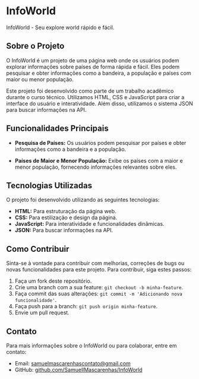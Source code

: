 # InfoWorld

InfoWorld - Seu explore world rápido e fácil.

## Sobre o Projeto

O InfoWorld é um projeto de uma página web onde os usuários podem explorar informações sobre países de forma rápida e fácil. Eles podem pesquisar e obter informações como a bandeira, a população e países com maior ou menor população.

Este projeto foi desenvolvido como parte de um trabalho acadêmico durante o curso técnico. Utilizamos HTML, CSS e JavaScript para criar a interface do usuário e interatividade. Além disso, utilizamos o sistema JSON para buscar informações na API.

## Funcionalidades Principais

- **Pesquisa de Países:** Os usuários podem pesquisar por países e obter informações como a bandeira e a população.
  
- **Países de Maior e Menor População:** Exibe os países com a maior e menor população, fornecendo informações relevantes sobre eles.

## Tecnologias Utilizadas

O projeto foi desenvolvido utilizando as seguintes tecnologias:

- **HTML:** Para estruturação da página web.
- **CSS:** Para estilização e design da página.
- **JavaScript:** Para interatividade e funcionalidades dinâmicas.
- **JSON:** Para buscar informações na API.

## Como Contribuir

Sinta-se à vontade para contribuir com melhorias, correções de bugs ou novas funcionalidades para este projeto. Para contribuir, siga estes passos:

1. Faça um fork deste repositório.
2. Crie uma branch com a sua feature: `git checkout -b minha-feature`.
3. Faça commit das suas alterações: `git commit -m 'Adicionando nova funcionalidade'`.
4. Faça push para a branch: `git push origin minha-feature`.
5. Envie um pull request.

## Contato

Para mais informações sobre o InfoWorld ou para colaborar, entre em contato:

- Email: samuelmascarenhascontato@gmail.com
- GitHub: [github.com/SamuellMascarenhas/InfoWorld](https://github.com/SamuellMascarenhas/InfoWorld)